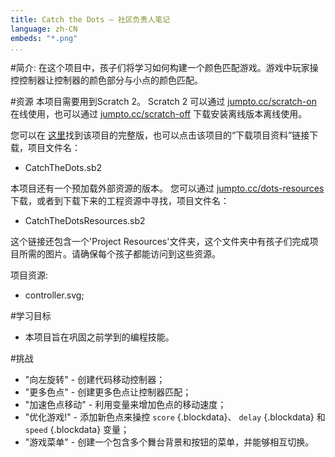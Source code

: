 ```yaml
---
title: Catch the Dots — 社区负责人笔记
language: zh-CN
embeds: "*.png"
...
```


#简介:
在这个项目中，孩子们将学习如何构建一个颜色匹配游戏。游戏中玩家操控控制器让控制器的颜色部分与小点的颜色匹配。

#资源
本项目需要用到Scratch 2。 Scratch 2 可以通过 [jumpto.cc/scratch-on](http://jumpto.cc/scratch-on) 在线使用，也可以通过 [jumpto.cc/scratch-off](http://jumpto.cc/scratch-off) 下载安装离线版本离线使用。

您可以在 <a href="http://scratch.mit.edu/projects/44942820/#editor">这里</a>找到该项目的完整版，也可以点击该项目的“下载项目资料”链接下载，项目文件名：

+ CatchTheDots.sb2

本项目还有一个预加载外部资源的版本。 您可以通过 [jumpto.cc/dots-resources](http://jumpto.cc/dots-resources)下载，或者到下载下来的工程资源中寻找，项目文件名：

+ CatchTheDotsResources.sb2 

这个链接还包含一个'Project Resources'文件夹，这个文件夹中有孩子们完成项目所需的图片。请确保每个孩子都能访问到这些资源。

项目资源:
+ controller.svg;

#学习目标
+ 本项目旨在巩固之前学到的编程技能。

#挑战
+ "向左旋转" - 创建代码移动控制器；
+ "更多色点" - 创建更多色点让控制器匹配；
+ "加速色点移动" - 利用变量来增加色点的移动速度；
+ "优化游戏!" - 添加新色点来操控 `score` {.blockdata}、 `delay` {.blockdata} 和 `speed` {.blockdata} 变量；
+ "游戏菜单" - 创建一个包含多个舞台背景和按钮的菜单，并能够相互切换。

